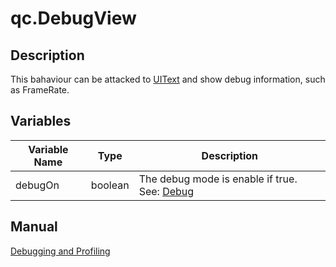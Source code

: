 # qc.DebugView

## Description
This bahaviour can be attacked to [UIText](../gameobject/CUIText.md) and show debug information, such as FrameRate.

## Variables
| Variable Name | Type | Description |
| ------------- |-------------|-------------|
| debugOn | boolean | The debug mode is enable if true. See: [Debug](../debug/README.md) |

## Manual
[Debugging and Profiling](http://docs.qiciengine.com/manual/Debug/index.html)